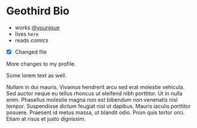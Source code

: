 # Geothird Bio

- works [@younique](http://www.youniqueproducts.com)
- lives `here`
- reads *comics*
- [x] Changed file

More changes to my profile.

Some lorem text as well.

Nullam in dui mauris. Vivamus hendrerit arcu sed erat molestie vehicula. Sed auctor neque eu tellus rhoncus ut eleifend nibh porttitor. Ut in nulla enim. Phasellus molestie magna non est bibendum non venenatis nisl tempor. Suspendisse dictum feugiat nisl ut dapibus. Mauris iaculis porttitor posuere. Praesent id metus massa, ut blandit odio. Proin quis tortor orci. Etiam at risus et justo dignissim.

